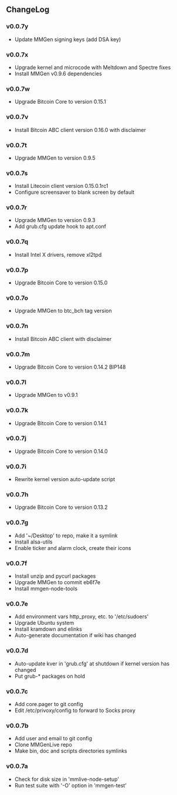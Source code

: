 ## ChangeLog

### v0.0.7y
+ Update MMGen signing keys (add DSA key)

### v0.0.7x
+ Upgrade kernel and microcode with Meltdown and Spectre fixes
+ Install MMGen v0.9.6 dependencies

### v0.0.7w
+ Upgrade Bitcoin Core to version 0.15.1

### v0.0.7v
+ Install Bitcoin ABC client version 0.16.0 with disclaimer

### v0.0.7t
+ Upgrade MMGen to version 0.9.5

### v0.0.7s
+ Install Litecoin client version 0.15.0.1rc1
+ Configure screensaver to blank screen by default

### v0.0.7r
+ Upgrade MMGen to version 0.9.3
+ Add grub.cfg update hook to apt.conf

### v0.0.7q
+ Install Intel X drivers, remove xl2tpd

### v0.0.7p
+ Upgrade Bitcoin Core to version 0.15.0

### v0.0.7o
+ Upgrade MMGen to btc_bch tag version

### v0.0.7n
+ Install Bitcoin ABC client with disclaimer

### v0.0.7m
+ Upgrade Bitcoin Core to version 0.14.2 BIP148

### v0.0.7l
+ Upgrade MMGen to v0.9.1

### v0.0.7k
+ Upgrade Bitcoin Core to version 0.14.1

### v0.0.7j
+ Upgrade Bitcoin Core to version 0.14.0

### v0.0.7i
+ Rewrite kernel version auto-update script

### v0.0.7h
+ Upgrade Bitcoin Core to version 0.13.2

### v0.0.7g
+ Add '~/Desktop' to repo, make it a symlink
+ Install alsa-utils
+ Enable ticker and alarm clock, create their icons

### v0.0.7f
+ Install unzip and pycurl packages
+ Upgrade MMGen to commit eb6f7e
+ Install mmgen-node-tools

### v0.0.7e
+ Add environment vars http_proxy, etc. to '/etc/sudoers'
+ Upgrade Ubuntu system
+ Install kramdown and elinks
+ Auto-generate documentation if wiki has changed

### v0.0.7d
+ Auto-update kver in 'grub.cfg' at shutdown if kernel version has changed
+ Put grub-* packages on hold

### v0.0.7c
+ Add core.pager to git config
+ Edit /etc/privoxy/config to forward to Socks proxy

### v0.0.7b
+ Add user and email to git config
+ Clone MMGenLive repo
+ Make bin, doc and scripts directories symlinks

### v0.0.7a
+ Check for disk size in 'mmlive-node-setup'
+ Run test suite with '-O' option in 'mmgen-test'
